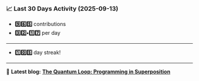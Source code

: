 <!--START_STATS-->
### 📈 Last 30 Days Activity (2025-09-13)  
- **9️⃣6️⃣5️⃣** contributions  
- **3️⃣2️⃣•1️⃣7️⃣** per day
---
- **1️⃣0️⃣5️⃣** day streak!
---
📝 **Latest blog:** [**The Quantum Loop: Programming in Superposition**](https://andriak.com/blog/quantum-loop)
<!--END_STATS-->

